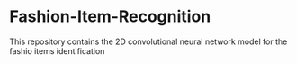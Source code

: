# Fashion-Item-Recognition
This repository contains the 2D convolutional neural network model for the fashio items identification
